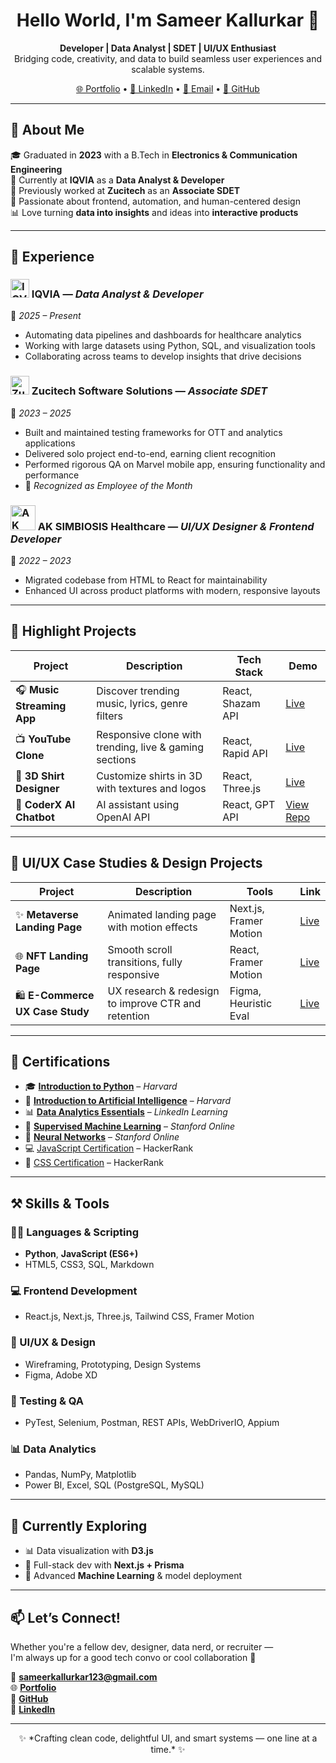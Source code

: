 <h1 align="center">Hello World, I'm Sameer Kallurkar 👋</h1>

<p align="center">
  <b>Developer | Data Analyst | SDET | UI/UX Enthusiast</b><br/>
  Bridging code, creativity, and data to build seamless user experiences and scalable systems.
</p>

<p align="center">
  <a href="https://sameer-kallurkar.framer.website" target="_blank">🌐 Portfolio</a> •
  <a href="https://www.linkedin.com/in/sameer-kallurkar" target="_blank">💼 LinkedIn</a> •
  <a href="mailto:sameerkallurkar123@gmail.com">📧 Email</a> •
  <a href="https://github.com/sameer-kallurkar">🐙 GitHub</a>
</p>

---

## 🧠 About Me

🎓 Graduated in **2023** with a B.Tech in **Electronics & Communication Engineering**  
💼 Currently at **IQVIA** as a **Data Analyst & Developer**  
🧪 Previously worked at **Zucitech** as an **Associate SDET**  
🎨 Passionate about frontend, automation, and human-centered design  
📊 Love turning **data into insights** and ideas into **interactive products**

---

## 💼 Experience

### <img src="https://logodix.com/logo/1732100.jpg" alt="IQVIA Logo" width="30"/> IQVIA — *Data Analyst & Developer*  
📍 *2025 – Present*  
- Automating data pipelines and dashboards for healthcare analytics  
- Working with large datasets using Python, SQL, and visualization tools  
- Collaborating across teams to develop insights that drive decisions  

### <img src="https://media-exp1.licdn.com/dms/image/C560BAQEhkVXadK9VAQ/company-logo_200_200/0/1638852699107?e=2147483647&v=beta&t=4-aOx6GFaY4BgmKTeUr43KYN6ES2YOxU6R9Xc5cmTog" alt="Zucitech Logo" width="30"/> Zucitech Software Solutions — *Associate SDET*  
📍 *2023 – 2025*  
- Built and maintained testing frameworks for OTT and analytics applications  
- Delivered solo project end-to-end, earning client recognition  
- Performed rigorous QA on Marvel mobile app, ensuring functionality and performance  
- 🏅 *Recognized as Employee of the Month*

### <img src="https://ak-simbiosis.vercel.app/assets/Logo.svg" alt="AK simbiosis Logo" width="40"/> AK SIMBIOSIS Healthcare — *UI/UX Designer & Frontend Developer*  
📍 *2022 – 2023*  
- Migrated codebase from HTML to React for maintainability  
- Enhanced UI across product platforms with modern, responsive layouts


---


## 🚀 Highlight Projects

| Project | Description | Tech Stack | Demo |
|--------|-------------|------------|------|
| 🎧 **Music Streaming App** | Discover trending music, lyrics, genre filters | React, Shazam API | [Live](https://sameer-lyriks-app.netlify.app) |
| 📺 **YouTube Clone** | Responsive clone with trending, live & gaming sections | React, Rapid API | [Live](https://sameer-mytube-app.netlify.app) |
| 👕 **3D Shirt Designer** | Customize shirts in 3D with textures and logos | React, Three.js | [Live](https://3d-desginer.netlify.app) |
| 🤖 **CoderX AI Chatbot** | AI assistant using OpenAI API | React, GPT API | [View Repo](https://github.com/Sameer-kallurkar/CoderX) |


---


## 🎨 UI/UX Case Studies & Design Projects

| Project | Description | Tools | Link |
|--------|-------------|-------|------|
| ✨ **Metaverse Landing Page** | Animated landing page with motion effects | Next.js, Framer Motion | [Live](https://mymeta-landing-page.netlify.app) |
| 🌐 **NFT Landing Page** | Smooth scroll transitions, fully responsive | React, Framer Motion | [Live](https://nft-landingpage-ui.framer.website/) |
| 🛍️ **E-Commerce UX Case Study** | UX research & redesign to improve CTR and retention | Figma, Heuristic Eval | [Live](https://sameeruxcasestudy1.framer.website/) |


---


## 📜 Certifications

- 🎓 **[Introduction to Python](https://certificates.cs50.io/3806e9a7-ff03-4cac-a204-d6446e548015.pdf?size=letter)** – *Harvard*  
- 🤖 **[Introduction to Artificial Intelligence](https://certificates.cs50.io/aaee6241-6023-446b-a5f9-dd0dc8dfe6a9.pdf?size=letter)** – *Harvard*  
- 📊 **[Data Analytics Essentials](https://www.linkedin.com/learning/certificates/afbdca979d893b49fc74819945d5f4472a5cc6413804b0a6be716d3135e20995)** – *LinkedIn Learning*  
- 🧠 **[Supervised Machine Learning](https://www.coursera.org/account/accomplishments/verify/FTOVF88XVWBJ?utm_source=link&utm_medium=certificate&utm_content=cert_image&utm_campaign=sharing_cta&utm_product=course)** – *Stanford Online* 
- 🧠 **[Neural Networks](https://www.coursera.org/account/accomplishments/verify/AWFMMYD9ZQEH?utm_source=link&utm_medium=certificate&utm_content=cert_image&utm_campaign=sharing_cta&utm_product=course)** – *Stanford Online*   
- 💻 [JavaScript Certification](https://www.hackerrank.com/certificates/bfa9c85c51e2)   – HackerRank
- 🎨 [CSS Certification](https://www.hackerrank.com/certificates/34ab6eeddc63)  – HackerRank

---

## ⚒️ Skills & Tools

### 🧑‍💻 Languages & Scripting
- **Python**, **JavaScript (ES6+)**
- HTML5, CSS3, SQL, Markdown

### 💻 Frontend Development
- React.js, Next.js, Three.js, Tailwind CSS, Framer Motion

### 📐 UI/UX & Design
- Wireframing, Prototyping, Design Systems
- Figma, Adobe XD

### 🧪 Testing & QA
- PyTest, Selenium, Postman, REST APIs, WebDriverIO, Appium

### 📊 Data Analytics
- Pandas, NumPy, Matplotlib
- Power BI, Excel, SQL (PostgreSQL, MySQL)

---


## 🌱 Currently Exploring

- 📊 Data visualization with **D3.js**  
- 🔧 Full-stack dev with **Next.js + Prisma**  
- 🧠 Advanced **Machine Learning** & model deployment  

---

## 📫 Let’s Connect!

Whether you're a fellow dev, designer, data nerd, or recruiter —  
I'm always up for a good tech convo or cool collaboration 🤝

📧  <a href="mailto:sameerkallurkar123@gmail.com">**sameerkallurkar123@gmail.com**</a>  
🌐 [**Portfolio**](https://sameer-kallurkar.framer.website)  
🐙 [**GitHub**](https://github.com/sameer-kallurkar)  
💼 [**LinkedIn**](https://www.linkedin.com/in/sameer-kallurkar)

---

<p align="center">✨ *Crafting clean code, delightful UI, and smart systems — one line at a time.* ✨</p>
